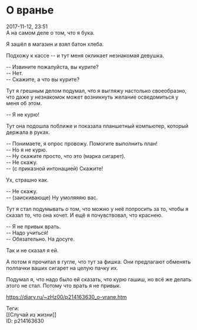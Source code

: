 О вранье
=========

   
 2017-11-12, 23:51   
  А на самом деле о том, что я бука.   
   
 Я зашёл в магазин и взял батон хлеба.   
   
 Подхожу к кассе -- и тут меня окликает незнакомая девушка.   
   
 -- Извините пожалуйста, вы курите?   
 -- Нет.   
 -- Скажите, а что вы курите?   
   
 Тут я грешным делом подумал, что я выгляжу настолько своеобразно, что даже у незнакомок может возникнуть желание осведомиться у меня об этом.   
   
 -- Я не курю!   
   
 Тут она подошла поближе и показала планшетный компьютер, который держала в руках.   
   
 -- Понимаете, я опрос провожу. Помогите выполнить план!   
 -- Но я не курю.   
 -- Ну скажите просто, что это (марка сигарет).   
 -- Не скажу.   
 -- (с приказной интонацией) Скажите!   
   
 Ух, страшно как.   
   
 -- Не скажу.   
 -- (заискивающе) Ну умоляяяю вас.   
   
 Тут я стал подумывать о том, что можно у неё попросить за то, чтобы я сказал то, что она хочет. И ещё я почувствовал, что краснею.   
   
 -- Я не привык врать.   
 -- Надо учиться!   
 -- Обязательно. На досуге.   
   
 Так и не сказал я ей.   
   
 А потом я прочитал в гугле, что тут за фишка. Они предлагают обменять полпачки ваших сигарет на целую пачку их.   
   
 Подумал я, что надо было ей сказать, что курю гашиш, но всё же делать этого не стал. Потому что врать я не привык.   
    
 <https://diary.ru/~zHz00/p214163630_o-vrane.htm>   
   
 Теги:   
 [[Случай из жизни]]   
 ID: p214163630